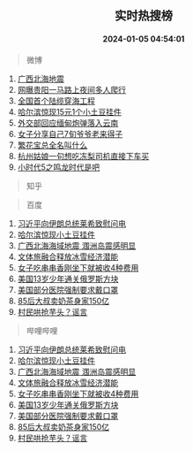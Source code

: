 <div align="center"><h2>实时热搜榜</h2><h4>2024-01-05 04:54:01</h4></div>

> 微博  

1. [广西北海地震](https://s.weibo.com/weibo?q=%23%E5%B9%BF%E8%A5%BF%E5%8C%97%E6%B5%B7%E5%9C%B0%E9%9C%87%23&t=31&band_rank=1&Refer=top)<br />
2. [网曝贵阳一马路上夜间多人爬行](https://s.weibo.com/weibo?q=%23%E7%BD%91%E6%9B%9D%E8%B4%B5%E9%98%B3%E4%B8%80%E9%A9%AC%E8%B7%AF%E4%B8%8A%E5%A4%9C%E9%97%B4%E5%A4%9A%E4%BA%BA%E7%88%AC%E8%A1%8C%23&t=31&band_rank=2&Refer=top)<br />
3. [全国首个陆缆穿海工程](https://s.weibo.com/weibo?q=%23%E5%85%A8%E5%9B%BD%E9%A6%96%E4%B8%AA%E9%99%86%E7%BC%86%E7%A9%BF%E6%B5%B7%E5%B7%A5%E7%A8%8B%23&t=31&band_rank=3&Refer=top)<br />
4. [哈尔滨惊现15元1个小土豆挂件](https://s.weibo.com/weibo?q=%23%E5%93%88%E5%B0%94%E6%BB%A8%E6%83%8A%E7%8E%B015%E5%85%831%E4%B8%AA%E5%B0%8F%E5%9C%9F%E8%B1%86%E6%8C%82%E4%BB%B6%23&t=31&band_rank=4&Refer=top)<br />
5. [外交部回应缅甸炮弹落入云南](https://s.weibo.com/weibo?q=%23%E5%A4%96%E4%BA%A4%E9%83%A8%E5%9B%9E%E5%BA%94%E7%BC%85%E7%94%B8%E7%82%AE%E5%BC%B9%E8%90%BD%E5%85%A5%E4%BA%91%E5%8D%97%23&t=31&band_rank=5&Refer=top)<br />
6. [女子分享自己7旬爷爷老来得子](https://s.weibo.com/weibo?q=%23%E5%A5%B3%E5%AD%90%E5%88%86%E4%BA%AB%E8%87%AA%E5%B7%B17%E6%97%AC%E7%88%B7%E7%88%B7%E8%80%81%E6%9D%A5%E5%BE%97%E5%AD%90%23&t=31&band_rank=6&Refer=top)<br />
7. [繁花宝总全名叫什么](https://s.weibo.com/weibo?q=%E7%B9%81%E8%8A%B1%E5%AE%9D%E6%80%BB%E5%85%A8%E5%90%8D%E5%8F%AB%E4%BB%80%E4%B9%88&t=31&band_rank=7&Refer=top)<br />
8. [杭州姑娘一句想吃冻梨司机直接下车买](https://s.weibo.com/weibo?q=%23%E6%9D%AD%E5%B7%9E%E5%A7%91%E5%A8%98%E4%B8%80%E5%8F%A5%E6%83%B3%E5%90%83%E5%86%BB%E6%A2%A8%E5%8F%B8%E6%9C%BA%E7%9B%B4%E6%8E%A5%E4%B8%8B%E8%BD%A6%E4%B9%B0%23&t=31&band_rank=8&Refer=top)<br />
9. [小时代5之鸣龙时代是吧](https://s.weibo.com/weibo?q=%E5%B0%8F%E6%97%B6%E4%BB%A35%E4%B9%8B%E9%B8%A3%E9%BE%99%E6%97%B6%E4%BB%A3%E6%98%AF%E5%90%A7&t=31&band_rank=9&Refer=top)<br />

> 知乎  


> 百度  

1. [习近平向伊朗总统莱希致慰问电](https://www.baidu.com/s?wd=%E4%B9%A0%E8%BF%91%E5%B9%B3%E5%90%91%E4%BC%8A%E6%9C%97%E6%80%BB%E7%BB%9F%E8%8E%B1%E5%B8%8C%E8%87%B4%E6%85%B0%E9%97%AE%E7%94%B5&sa=fyb_news&rsv_dl=fyb_news)<br />
2. [哈尔滨惊现小土豆挂件](https://www.baidu.com/s?wd=%E5%93%88%E5%B0%94%E6%BB%A8%E6%83%8A%E7%8E%B0%E5%B0%8F%E5%9C%9F%E8%B1%86%E6%8C%82%E4%BB%B6&sa=fyb_news&rsv_dl=fyb_news)<br />
3. [广西北海海域地震 涠洲岛震感明显](https://www.baidu.com/s?wd=%E5%B9%BF%E8%A5%BF%E5%8C%97%E6%B5%B7%E6%B5%B7%E5%9F%9F%E5%9C%B0%E9%9C%87+%E6%B6%A0%E6%B4%B2%E5%B2%9B%E9%9C%87%E6%84%9F%E6%98%8E%E6%98%BE&sa=fyb_news&rsv_dl=fyb_news)<br />
4. [文体旅融合释放冰雪经济潜能](https://www.baidu.com/s?wd=%E6%96%87%E4%BD%93%E6%97%85%E8%9E%8D%E5%90%88%E9%87%8A%E6%94%BE%E5%86%B0%E9%9B%AA%E7%BB%8F%E6%B5%8E%E6%BD%9C%E8%83%BD&sa=fyb_news&rsv_dl=fyb_news)<br />
5. [女子吃串串香刚坐下就被收4种费用](https://www.baidu.com/s?wd=%E5%A5%B3%E5%AD%90%E5%90%83%E4%B8%B2%E4%B8%B2%E9%A6%99%E5%88%9A%E5%9D%90%E4%B8%8B%E5%B0%B1%E8%A2%AB%E6%94%B64%E7%A7%8D%E8%B4%B9%E7%94%A8&sa=fyb_news&rsv_dl=fyb_news)<br />
6. [美国13岁少年通关俄罗斯方块](https://www.baidu.com/s?wd=%E7%BE%8E%E5%9B%BD13%E5%B2%81%E5%B0%91%E5%B9%B4%E9%80%9A%E5%85%B3%E4%BF%84%E7%BD%97%E6%96%AF%E6%96%B9%E5%9D%97&sa=fyb_news&rsv_dl=fyb_news)<br />
7. [美国部分医院强制要求戴口罩](https://www.baidu.com/s?wd=%E7%BE%8E%E5%9B%BD%E9%83%A8%E5%88%86%E5%8C%BB%E9%99%A2%E5%BC%BA%E5%88%B6%E8%A6%81%E6%B1%82%E6%88%B4%E5%8F%A3%E7%BD%A9&sa=fyb_news&rsv_dl=fyb_news)<br />
8. [85后大叔卖奶茶身家150亿](https://www.baidu.com/s?wd=85%E5%90%8E%E5%A4%A7%E5%8F%94%E5%8D%96%E5%A5%B6%E8%8C%B6%E8%BA%AB%E5%AE%B6150%E4%BA%BF&sa=fyb_news&rsv_dl=fyb_news)<br />
9. [村民哄抢芋头？谣言](https://www.baidu.com/s?wd=%E6%9D%91%E6%B0%91%E5%93%84%E6%8A%A2%E8%8A%8B%E5%A4%B4%EF%BC%9F%E8%B0%A3%E8%A8%80&sa=fyb_news&rsv_dl=fyb_news)<br />

> 哔哩哔哩  

1. [习近平向伊朗总统莱希致慰问电](https://www.baidu.com/s?wd=%E4%B9%A0%E8%BF%91%E5%B9%B3%E5%90%91%E4%BC%8A%E6%9C%97%E6%80%BB%E7%BB%9F%E8%8E%B1%E5%B8%8C%E8%87%B4%E6%85%B0%E9%97%AE%E7%94%B5&sa=fyb_news&rsv_dl=fyb_news)<br />
2. [哈尔滨惊现小土豆挂件](https://www.baidu.com/s?wd=%E5%93%88%E5%B0%94%E6%BB%A8%E6%83%8A%E7%8E%B0%E5%B0%8F%E5%9C%9F%E8%B1%86%E6%8C%82%E4%BB%B6&sa=fyb_news&rsv_dl=fyb_news)<br />
3. [广西北海海域地震 涠洲岛震感明显](https://www.baidu.com/s?wd=%E5%B9%BF%E8%A5%BF%E5%8C%97%E6%B5%B7%E6%B5%B7%E5%9F%9F%E5%9C%B0%E9%9C%87+%E6%B6%A0%E6%B4%B2%E5%B2%9B%E9%9C%87%E6%84%9F%E6%98%8E%E6%98%BE&sa=fyb_news&rsv_dl=fyb_news)<br />
4. [文体旅融合释放冰雪经济潜能](https://www.baidu.com/s?wd=%E6%96%87%E4%BD%93%E6%97%85%E8%9E%8D%E5%90%88%E9%87%8A%E6%94%BE%E5%86%B0%E9%9B%AA%E7%BB%8F%E6%B5%8E%E6%BD%9C%E8%83%BD&sa=fyb_news&rsv_dl=fyb_news)<br />
5. [女子吃串串香刚坐下就被收4种费用](https://www.baidu.com/s?wd=%E5%A5%B3%E5%AD%90%E5%90%83%E4%B8%B2%E4%B8%B2%E9%A6%99%E5%88%9A%E5%9D%90%E4%B8%8B%E5%B0%B1%E8%A2%AB%E6%94%B64%E7%A7%8D%E8%B4%B9%E7%94%A8&sa=fyb_news&rsv_dl=fyb_news)<br />
6. [美国13岁少年通关俄罗斯方块](https://www.baidu.com/s?wd=%E7%BE%8E%E5%9B%BD13%E5%B2%81%E5%B0%91%E5%B9%B4%E9%80%9A%E5%85%B3%E4%BF%84%E7%BD%97%E6%96%AF%E6%96%B9%E5%9D%97&sa=fyb_news&rsv_dl=fyb_news)<br />
7. [美国部分医院强制要求戴口罩](https://www.baidu.com/s?wd=%E7%BE%8E%E5%9B%BD%E9%83%A8%E5%88%86%E5%8C%BB%E9%99%A2%E5%BC%BA%E5%88%B6%E8%A6%81%E6%B1%82%E6%88%B4%E5%8F%A3%E7%BD%A9&sa=fyb_news&rsv_dl=fyb_news)<br />
8. [85后大叔卖奶茶身家150亿](https://www.baidu.com/s?wd=85%E5%90%8E%E5%A4%A7%E5%8F%94%E5%8D%96%E5%A5%B6%E8%8C%B6%E8%BA%AB%E5%AE%B6150%E4%BA%BF&sa=fyb_news&rsv_dl=fyb_news)<br />
9. [村民哄抢芋头？谣言](https://www.baidu.com/s?wd=%E6%9D%91%E6%B0%91%E5%93%84%E6%8A%A2%E8%8A%8B%E5%A4%B4%EF%BC%9F%E8%B0%A3%E8%A8%80&sa=fyb_news&rsv_dl=fyb_news)<br />
